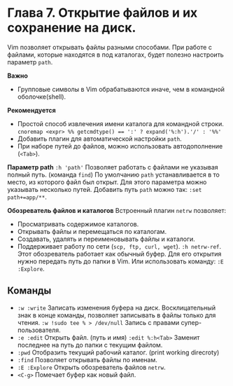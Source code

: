 # Глава 7. Открытие файлов и их сохранение на диск.
Vim позволяет открывать файлы разными способами.
При работе с файлами, которые находятся в под каталогах, будет полезно настроить параметр `path`.

__Важно__
- Групповые символы в Vim обрабатываются иначе, чем в командной оболочке(shell).
 
__Рекомендуется__
- Простой способ извлечения имени каталога для командной строки.
  `cnoremap <expr> %% getcmdtype() == ':' ? expand('%:h').'/' : '%%'`
- Добавить плагин для автоматической настройки `path`.
- При наборе путей до файлов, можно использовать автодополнение (`<Tab>`).

__Параметр path__ `:h 'path'`
Позволяет работать с файлами не указывая полный путь. (команда `find`)
По умолчанию `path` устанавливается в то место, из которого файл был открыт.
Для этого параметра можно указывать несколько путей.
Добавить путь `path` можно так: `:set path+=app/**`.

__Обозреватель файлов и каталогов__
Встроенный плагин `netrw` позволяет:
- Просматривать содержимое каталогов.
- Открывать файлы и перемещаться по каталогам.
- Создавать, удалять и переименовывать файлы и каталоги.
- Поддерживает работу по сети (`scp, ftp, curl, wget`). `:h netrw-ref`.
Этот обозреватель работает как обычный буфер.
Для его открытия нужно передать путь до папки в Vim.
Или использовать команду: `:E :Explore`.

## Команды
- `:w :write` Записать изменения буфера на диск.
  Восклицательный знак в конце команды, позволяет записывать в файлы только для чтения.
  `:w !sudo tee % > /dev/null` Запись с правами супер-пользователя.
- `:e :edit` Открыть файл. (путь и имя)
  `:edit %:h<Tab>` Заменит последнее на путь до папки с текущим файлом.
- `:pwd` Отобразить текущий рабочий каталог. (print working direcroty)
- `:find` Позволяет открывать файлы по именам.
- `:E :Explore` Открыть обозреватель файлов `netrw`.
- `<C-g>` Помечает буфер как новый файл.
